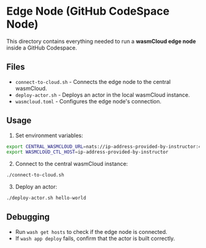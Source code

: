 # Edge Node (GitHub CodeSpace Node)

This directory contains everything needed to run a **wasmCloud edge node** inside a GitHub Codespace.

## Files

* `connect-to-cloud.sh` - Connects the edge node to the central wasmCloud.
* `deploy-actor.sh` - Deploys an actor in the local wasmCloud instance.
* `wasmcloud.toml` - Configures the edge node's connection.

## Usage
1. Set environment variables:
  ```bash
  export CENTRAL_WASMCLOUD_URL=nats://ip-address-provided-by-instructor:4222
  export WASMCLOUD_CTL_HOST=ip-address-provided-by-instructor
  ```
2. Connect to the central wasmCloud instance:
  ```bash
  ./connect-to-cloud.sh
  ```
3. Deploy an actor:
  ```bash
  ./deploy-actor.sh hello-world
  ```

## Debugging
- Run `wash get hosts` to check if the edge node is connected.
- If `wash app deploy` fails, confirm that the actor is built correctly.